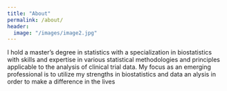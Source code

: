 ```yaml
---
title: "About"
permalink: /about/
header:
  image: "/images/image2.jpg"
---
```


I hold a master’s degree in statistics with a specialization in biostatistics with skills and expertise in various statistical methodologies and principles applicable to the analysis of clinical trial data. My focus as an emerging professional is to utilize my strengths in biostatistics and data an alysis in order to make a difference in the lives 